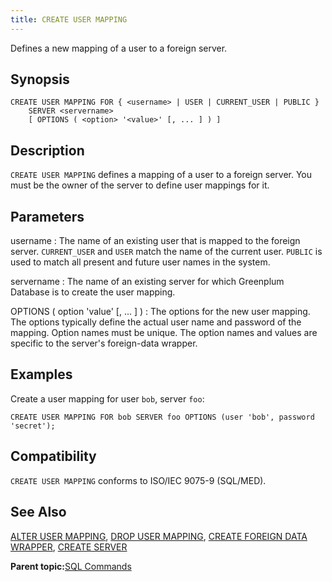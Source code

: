 ```yaml
---
title: CREATE USER MAPPING 
---
```


Defines a new mapping of a user to a foreign server.

## <a id="section2"></a>Synopsis 

``` {#sql_command_synopsis}
CREATE USER MAPPING FOR { <username> | USER | CURRENT_USER | PUBLIC }
    SERVER <servername>
    [ OPTIONS ( <option> '<value>' [, ... ] ) ]
```

## <a id="section3"></a>Description 

`CREATE USER MAPPING` defines a mapping of a user to a foreign server. You must be the owner of the server to define user mappings for it.

## <a id="section4"></a>Parameters 

username
:   The name of an existing user that is mapped to the foreign server. `CURRENT_USER` and `USER` match the name of the current user. `PUBLIC` is used to match all present and future user names in the system.

servername
:   The name of an existing server for which Greenplum Database is to create the user mapping.

OPTIONS \( option 'value' \[, ... \] \)
:   The options for the new user mapping. The options typically define the actual user name and password of the mapping. Option names must be unique. The option names and values are specific to the server's foreign-data wrapper.

## <a id="section6"></a>Examples 

Create a user mapping for user `bob`, server `foo`:

```
CREATE USER MAPPING FOR bob SERVER foo OPTIONS (user 'bob', password 'secret');
```

## <a id="section7"></a>Compatibility 

`CREATE USER MAPPING` conforms to ISO/IEC 9075-9 \(SQL/MED\).

## <a id="section8"></a>See Also 

[ALTER USER MAPPING](ALTER_USER_MAPPING.html), [DROP USER MAPPING](DROP_USER_MAPPING.html), [CREATE FOREIGN DATA WRAPPER](CREATE_FOREIGN_DATA_WRAPPER.html), [CREATE SERVER](CREATE_SERVER.html)

**Parent topic:**[SQL Commands](../sql_commands/sql_ref.html)


